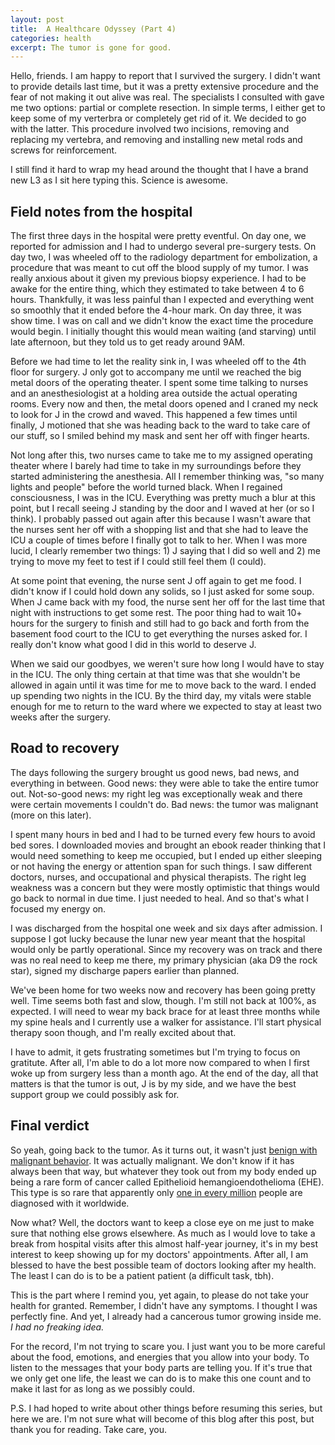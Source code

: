 ```yaml
---
layout: post
title:  A Healthcare Odyssey (Part 4)
categories: health
excerpt: The tumor is gone for good.
---
```


Hello, friends. I am happy to report that I survived the surgery. I didn't want to provide details last time, but it was a pretty extensive procedure and the fear of not making it out alive was real. The specialists I consulted with gave me two options: partial or complete resection. In simple terms, I either get to keep some of my verterbra or completely get rid of it. We decided to go with the latter. This procedure involved two incisions, removing and replacing my vertebra, and removing and installing new metal rods and screws for reinforcement.

I still find it hard to wrap my head around the thought that I have a brand new L3 as I sit here typing this. Science is awesome.

## Field notes from the hospital

The first three days in the hospital were pretty eventful. On day one, we reported for admission and I had to undergo several pre-surgery tests. On day two, I was wheeled off to the radiology department for embolization, a procedure that was meant to cut off the blood supply of my tumor. I was really anxious about it given my previous biopsy experience. I had to be awake for the entire thing, which they estimated to take between 4 to 6 hours. Thankfully, it was less painful than I expected and everything went so smoothly that it ended before the 4-hour mark. On day three, it was show time. I was on call and we didn't know the exact time the procedure would begin. I initially thought this would mean waiting (and starving) until late afternoon, but they told us to get ready around 9AM.

Before we had time to let the reality sink in, I was wheeled off to the 4th floor for surgery. J only got to accompany me until we reached the big metal doors of the operating theater. I spent some time talking to nurses and an anesthesiologist at a holding area outside the actual operating rooms. Every now and then, the metal doors opened and I craned my neck to look for J in the crowd and waved. This happened a few times until finally, J motioned that she was heading back to the ward to take care of our stuff, so I smiled behind my mask and sent her off with finger hearts.

Not long after this, two nurses came to take me to my assigned operating theater where I barely had time to take in my surroundings before they started administering the anesthesia. All I remember thinking was, "so many lights and people" before the world turned black. When I regained consciousness, I was in the ICU. Everything was pretty much a blur at this point, but I recall seeing J standing by the door and I waved at her (or so I think). I probably passed out again after this because I wasn't aware that the nurses sent her off with a shopping list and that she had to leave the ICU a couple of times before I finally got to talk to her. When I was more lucid, I clearly remember two things: 1) J saying that I did so well and 2) me trying to move my feet to test if I could still feel them (I could).

At some point that evening, the nurse sent J off again to get me food. I didn't know if I could hold down any solids, so I just asked for some soup. When J came back with my food, the nurse sent her off for the last time that night with instructions to get some rest. The poor thing had to wait 10+ hours for the surgery to finish and still had to go back and forth from the basement food court to the ICU to get everything the nurses asked for. I really don't know what good I did in this world to deserve J.

When we said our goodbyes, we weren't sure how long I would have to stay in the ICU. The only thing certain at that time was that she wouldn't be allowed in again until it was time for me to move back to the ward. I ended up spending two nights in the ICU. By the third day, my vitals were stable enough for me to return to the ward where we expected to stay at least two weeks after the surgery.

## Road to recovery

The days following the surgery brought us good news, bad news, and everything in between. Good news: they were able to take the entire tumor out. Not-so-good news: my right leg was exceptionally weak and there were certain movements I couldn't do. Bad news: the tumor was malignant (more on this later).

I spent many hours in bed and I had to be turned every few hours to avoid bed sores. I downloaded movies and brought an ebook reader thinking that I would need something to keep me occupied, but I ended up either sleeping or not having the energy or attention span for such things. I saw different doctors, nurses, and occupational and physical therapists. The right leg weakness was a concern but they were mostly optimistic that things would go back to normal in due time. I just needed to heal. And so that's what I focused my energy on.

I was discharged from the hospital one week and six days after admission. I suppose I got lucky because the lunar new year meant that the hospital would only be partly operational. Since my recovery was on track and there was no real need to keep me there, my primary physician (aka D9 the rock star), signed my discharge papers earlier than planned. 

We've been home for two weeks now and recovery has been going pretty well. Time seems both fast and slow, though. I'm still not back at 100%, as expected. I will need to wear my back brace for at least three months while my spine heals and I currently use a walker for assistance. I'll start physical therapy soon though, and I'm really excited about that. 

I have to admit, it gets frustrating sometimes but I'm trying to focus on gratitute. After all, I'm able to do a lot more now compared to when I first woke up from surgery less than a month ago. At the end of the day, all that matters is that the tumor is out, J is by my side, and we have the best support group we could possibly ask for.

## Final verdict

So yeah, going back to the tumor. As it turns out, it wasn't just [benign with malignant behavior](https://rialitybytes.github.io/writing/odyssey-3/). It was actually malignant. We don't know if it has always been that way, but whatever they took out from my body ended up being a rare form of cancer called Epithelioid hemangioendothelioma (EHE). This type is so rare that apparently only [one in every million](https://www.cancer.gov/pediatric-adult-rare-tumor/rare-tumors/rare-vascular-tumors/epithelioid-hemangioendothelioma) people are diagnosed with it worldwide.

Now what? Well, the doctors want to keep a close eye on me just to make sure that nothing else grows elsewhere. As much as I would love to take a break from hospital visits after this almost half-year journey, it's in my best interest to keep showing up for my doctors' appointments. After all, I am blessed to have the best possible team of doctors looking after my health. The least I can do is to be a patient patient (a difficult task, tbh).

This is the part where I remind you, yet again, to please do not take your health for granted. Remember, I didn't have any symptoms. I thought I was perfectly fine. And yet, I already had a cancerous tumor growing inside me. *I had no freaking idea.* 

For the record, I'm not trying to scare you. I just want you to be more careful about the food, emotions, and energies that you allow into your body. To listen to the messages that your body parts are telling you. If it's true that we only get one life, the least we can do is to make this one count and to make it last for as long as we possibly could.

P.S. I had hoped to write about other things before resuming this series, but here we are. I'm not sure what will become of this blog after this post, but thank you for reading. Take care, you.
